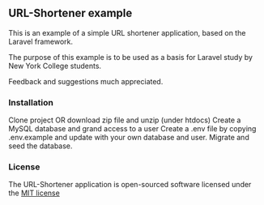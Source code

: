 ## URL-Shortener example

This is an example of a simple URL shortener application, based on the Laravel framework.

The purpose of this example is to be used as a basis for Laravel study by New York College students.

Feedback and suggestions much appreciated.

### Installation

Clone project OR download zip file and unzip (under htdocs)
Create a MySQL database and grand access to a user
Create a .env file by copying .env.example and update with your own
database and user.
Migrate and seed the database.

### License

The URL-Shortener application is open-sourced software licensed under the [MIT license](http://opensource.org/licenses/MIT)
